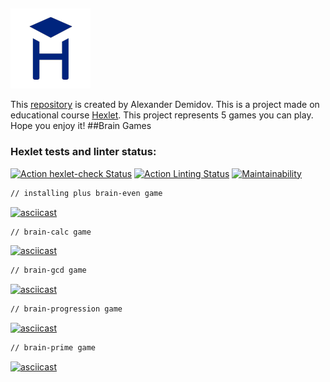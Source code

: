##
![Hexlet Ltd. logo](https://raw.githubusercontent.com/Hexlet/hexletguides.github.io/master/images/hexlet_logo128.png)

This [repository](https://github.com/kaamosdao/frontend-project-lvl1) is created by Alexander Demidov. 
This is a project made on educational course [Hexlet](https://ru.hexlet.io/pages/about?utm_source=github&utm_medium=link&utm_campaign=nodejs-package).
This project represents 5 games you can play. Hope you enjoy it!
##Brain Games
### Hexlet tests and linter status:
[![Action hexlet-check Status](https://github.com/kaamosdao/frontend-project-lvl1/workflows/hexlet-check/badge.svg)](https://github.com/kaamosdao/frontend-project-lvl1/actions)
[![Action Linting Status](https://github.com/kaamosdao/frontend-project-lvl1/workflows/Linting/badge.svg)](https://github.com/kaamosdao/frontend-project-lvl1/actions)
[![Maintainability](https://api.codeclimate.com/v1/badges/a99a88d28ad37a79dbf6/maintainability)](https://codeclimate.com/github/codeclimate/codeclimate/maintainability)



```sh 
// installing plus brain-even game
```
[![asciicast](https://asciinema.org/a/JrvZ0IRGw51An3HMrvqgVBrCv.svg)](https://asciinema.org/a/JrvZ0IRGw51An3HMrvqgVBrCv)
```sh 
// brain-calc game
```
[![asciicast](https://asciinema.org/a/8pmZX6W4aCmqSZpruCFkyU6EI.svg)](https://asciinema.org/a/8pmZX6W4aCmqSZpruCFkyU6EI)
```sh 
// brain-gcd game
```
[![asciicast](https://asciinema.org/a/C11sgfIZBwh3F5aJl54Yf7bal.svg)](https://asciinema.org/a/C11sgfIZBwh3F5aJl54Yf7bal)
```sh 
// brain-progression game
```
[![asciicast](https://asciinema.org/a/lKgmG1uyx3qxSF0rZn2Jlp8em.svg)](https://asciinema.org/a/lKgmG1uyx3qxSF0rZn2Jlp8em)
```sh 
// brain-prime game
```
[![asciicast](https://asciinema.org/a/4RD0W71tLk7oivTSpKfrZD1Yf.svg)](https://asciinema.org/a/4RD0W71tLk7oivTSpKfrZD1Yf)
